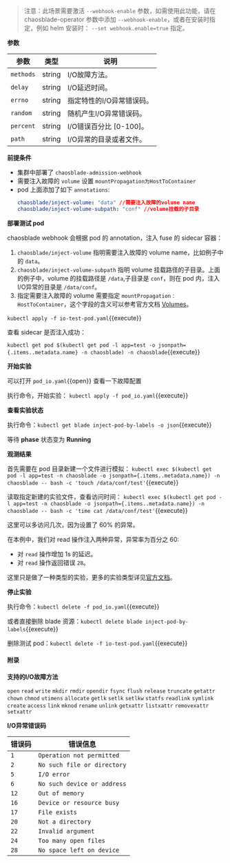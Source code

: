 >注意：此场景需要激活 `--webhook-enable` 参数，如需使用此功能，请在 chaosblade-operator 参数中添加 `--webhook-enable`，或者在安装时指定，例如 helm 安装时： `--set webhook.enable=true` 指定。

**参数**

| 参数 | 类型 | 说明 |
| --- | --- | --- |
| `methods` | string | I/O故障方法。 |
| `delay` | string | I/O延迟时间。 |
| `errno` | string | 指定特性的I/O异常错误码。 |
| `random` | string | 随机产生I/O异常错误码。 |
| `percent` | string | I/O错误百分比 [0-100]。 |
| `path` | string | I/O异常的目录或者文件。 |

**前提条件**

- 集群中部署了 `chaosblade-admission-webhook`
- 需要注入故障的 `volume` 设置 `mountPropagation为HostToContainer`
- pod 上面添加了如下 `annotations`:
    ```yaml
    chaosblade/inject-volume: "data" //需要注入故障的volume name
    chaosblade/inject-volume-subpath: "conf" //volume挂载的子目录
    ```

**部署测试 pod**

chaosblade webhook 会根据 pod 的 annotation，注入 fuse 的 sidecar 容器：

1. `chaosblade/inject-volume` 指明需要注入故障的 volume name，比如例子中的 `data`。
2. `chaosblade/inject-volume-subpath` 指明 volume 挂载路径的子目录。上面的例子中，volume 的挂载路径是 `/data`,子目录是 `conf`，则在 pod 内，注入I/O异常的目录是 `/data/conf`。
3. 指定需要注入故障的 volume 需要指定 `mountPropagation：HostToContainer`，这个字段的含义可以参考官方文档 [Volumes](https://kubernetes.io/docs/concepts/storage/volumes/#mount-propagation)。

`kubectl apply -f io-test-pod.yaml`{{execute}}

查看 sidecar 是否注入成功：

`kubectl get pod $(kubectl get pod -l app=test -o jsonpath={.items..metadata.name} -n chaosblade) -n chaosblade`{{execute}}

**开始实验**

可以打开 `pod_io.yaml`{{open}} 查看一下故障配置

执行命令，开始实验：
`kubectl apply -f pod_io.yaml`{{execute}}

**查看实验状态**

执行命令：`kubectl get blade inject-pod-by-labels -o json`{{execute}}

等待 **phase** 状态变为 **Running**

**观测结果**

首先需要在 pod 目录新建一个文件进行模拟：
`kubectl exec $(kubectl get pod -l app=test -n chaosblade -o jsonpath={.items..metadata.name}) -n chaosblade -- bash -c 'touch /data/conf/test'`{{execute}}

读取指定新建的实验文件，查看访问时间：
`kubectl exec $(kubectl get pod -l app=test -n chaosblade -o jsonpath={.items..metadata.name}) -n chaosblade -- bash -c 'time cat /data/conf/test'`{{execute}}

这里可以多访问几次，因为设置了 60% 的异常。

在本例中，我们对 read 操作注入两种异常，异常率为百分之 60:

- 对 `read` 操作增加 1s 的延迟。
- 对 `read` 操作返回错误 `28`。

这里只是做了一种类型的实验，更多的实验类型详见[官方文档](https://chaosblade-io.gitbook.io/chaosblade-help-zh-cn/blade-create-k8s/blade-create-k8s-pod-io)。

**停止实验**

执行命令：`kubectl delete -f pod_io.yaml`{{execute}}

或者直接删除 blade 资源：`kubectl delete blade inject-pod-by-labels`{{execute}}

删除测试 pod：`kubectl delete -f io-test-pod.yaml`{{execute}}

#### 附录

**支持的I/O故障方法**

`open`
`read`
`write`
`mkdir`
`rmdir`
`opendir`
`fsync`
`flush`
`release`
`truncate`
`getattr`
`chown`
`chmod`
`utimens`
`allocate`
`getlk`
`setlk`
`setlkw`
`statfs`
`readlink`
`symlink`
`create`
`access`
`link`
`mknod`
`rename`
`unlink`
`getxattr`
`listxattr`
`removexattr`
`setxattr`

**I/O异常错误码**


| 错误码 | 错误信息|
| --- | --- |
| `1` | `Operation not permitted` |
| `2` | `No such file or directory` |
| `5` | `I/O error` |
| `6` | `No such device or address` |
| `12` | `Out of memory` |
| `16` | `Device or resource busy` |
| `17` | `File exists` |
| `20` | `Not a directory` |
| `22` | `Invalid argument` |
| `24` | `Too many open files` |
| `28` | `No space left on device` |
